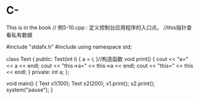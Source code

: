 # C-
This is in the book
// 例5-10.cpp : 定义控制台应用程序的入口点。
//this指针查看私有数据

#include "stdafx.h"
#include<iostream>
using namespace std;

class Text
{
public:
	Text(int i) { a = i; }//构造函数
	void print()
	{
		cout << "a=" << a << endl;
		cout << "this->a=" << this->a << endl;
		cout << "this=" << this << endl;
	}
private:
	int a;
};

void main()
{
	Text x1(100);
	Text x2(200);
	x1.print();
	x2.print();
	system("pause");
}
